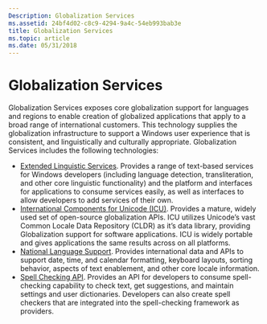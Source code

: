 ```yaml
---
Description: Globalization Services
ms.assetid: 24bf4d02-c8c9-4294-9a4c-54eb993bab3e
title: Globalization Services
ms.topic: article
ms.date: 05/31/2018
---
```


# Globalization Services

Globalization Services exposes core globalization support for languages and regions to enable creation of globalized applications that apply to a broad range of international customers. This technology supplies the globalization infrastructure to support a Windows user experience that is consistent, and linguistically and culturally appropriate. Globalization Services includes the following technologies:

-   [Extended Linguistic Services](extended-linguistic-services.md). Provides a range of text-based services for Windows developers (including language detection, transliteration, and other core linguistic functionality) and the platform and interfaces for applications to consume services easily, as well as interfaces to allow developers to add services of their own.
-   [International Components for Unicode (ICU)](international-components-for-unicode--icu-.md). Provides a mature, widely used set of open-source globalization APIs. ICU utilizes Unicode’s vast Common Locale Data Repository (CLDR) as it’s data library, providing Globalization support for software applications. ICU is widely portable and gives applications the same results across on all platforms.
-   [National Language Support](national-language-support.md). Provides international data and APIs to support date, time, and calendar formatting, keyboard layouts, sorting behavior, aspects of text enablement, and other core locale information.
-   [Spell Checking API](spell-checker-api.md). Provides an API for developers to consume spell-checking capability to check text, get suggestions, and maintain settings and user dictionaries. Developers can also create spell checkers that are integrated into the spell-checking framework as providers.

 

 



